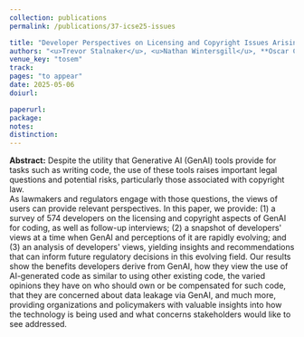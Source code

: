```yaml
---
collection: publications
permalink: /publications/37-icse25-issues

title: "Developer Perspectives on Licensing and Copyright Issues Arising from Generative AI for Software Development"
authors: "<u>Trevor Stalnaker</u>, <u>Nathan Wintersgill</u>, **Oscar Chaparro**, Laura A. Heymann, Massimiliano Di Penta, Daniel M German, and Denys Poshyvanyk"
venue_key: "tosem"
track: 
pages: "to appear"
date: 2025-05-06
doiurl: 

paperurl: 
package: 
notes: 
distinction: 
---
```


**Abstract:** Despite the utility that Generative AI (GenAI) tools provide for tasks such as writing code, the use of these tools raises important legal questions and potential risks, particularly those associated with copyright law.  
As lawmakers and regulators engage with those questions, the views of users can provide relevant perspectives.  In this paper, we provide: (1) a survey of 574 developers on the licensing and copyright aspects of GenAI for coding, as well as follow-up interviews; (2) a snapshot of developers' views at a time when GenAI and perceptions of it are rapidly evolving; and (3) an analysis of developers' views, yielding insights and recommendations that can inform future regulatory decisions in this evolving field. Our results show the benefits developers derive from GenAI, how they view the use of AI-generated code as similar to using other existing code, the varied opinions they have on who should own or be compensated for such code, that they are concerned about data leakage via GenAI, and much more, providing organizations and policymakers with valuable insights into how the technology is being used and what concerns stakeholders would like to see addressed.

